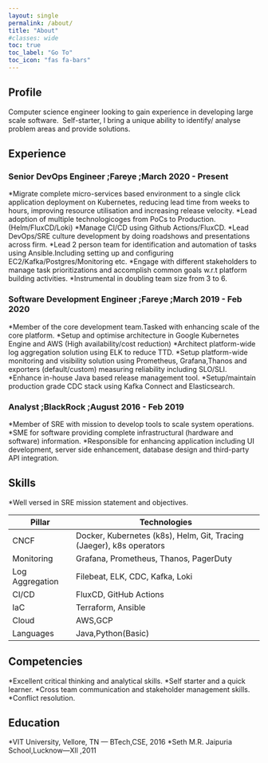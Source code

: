 ```yaml
---
layout: single
permalink: /about/
title: "About"
#classes: wide
toc: true
toc_label: "Go To"
toc_icon: "fas fa-bars"
---
```

## Profile
Computer science engineer looking to gain experience in developing large scale
software.&nbsp;
Self-starter, I bring a unique ability to identify/ analyse problem areas and provide
solutions.

## Experience
### Senior DevOps Engineer ;Fareye ;March 2020 - Present
  

  *Migrate complete micro-services based environment to a single click application deployment on Kubernetes, reducing lead time from weeks to hours, improving resource utilisation and increasing release velocity.
  *Lead adoption of multiple technologicoges from PoCs to Production.(Helm/FluxCD/Loki)
  *Manage CI/CD using Github Actions/FluxCD.
  *Lead DevOps/SRE culture development by doing roadshows and presentations across firm.
  *Lead 2 person team for identification and automation of tasks using Ansible.Including setting up and configuring EC2/Kafka/Postgres/Monitoring etc.
  *Engage with different stakeholders to manage task prioritizations and accomplish common goals w.r.t platform building activities.
  *Instrumental in doubling team size from 3 to 6.

### Software Development Engineer  ;Fareye ;March 2019 - Feb 2020

  *Member of the core development team.Tasked with enhancing scale of the core platform.
  *Setup and optimise architecture in Google Kubernetes Engine and AWS (High availability/cost reduction)
  *Architect platform-wide log aggregation solution using ELK to reduce TTD.
  *Setup platform-wide monitoring and visibility solution using Prometheus, Grafana,Thanos and exporters (default/custom) measuring reliability including SLO/SLI.
  *Enhance in-house Java based release management tool.
  *Setup/maintain production grade CDC stack using Kafka Connect and Elasticsearch.

### Analyst ;BlackRock ;August 2016 - Feb 2019

  *Member of SRE with mission to develop tools to scale system operations.
  *SME for software providing complete infrastructural (hardware and software) information.
  *Responsible for enhancing application including UI development, server side enhancement, database design and third-party API integration.

## Skills

  *Well versed in SRE mission statement and objectives.


| Pillar           | Technologies 									                          |
| --------         | ------ 																  |
| CNCF    		   | Docker, Kubernetes (k8s), Helm, Git, Tracing (Jaeger), k8s operators     |
| Monitoring       | Grafana, Prometheus, Thanos, PagerDuty  								  |
| Log Aggregation  | Filebeat, ELK, CDC, Kafka, Loki  										  |
| CI/CD            | FluxCD, GitHub Actions  												  |
| IaC              | Terraform, Ansible  													  | 
| Cloud            | AWS,GCP                                                                  |
| Languages        | Java,Python(Basic)                                                       |

## Competencies
  *Excellent critical thinking and analytical skills.
  *Self starter and a quick learner.
  *Cross team communication and stakeholder management skills.
  *Conflict resolution.

## Education

  *VIT University, Vellore, TN — BTech,CSE, 2016
  *Seth M.R. Jaipuria School,Lucknow—Xll ,2011

